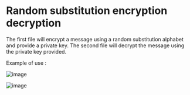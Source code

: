 # Random substitution encryption decryption

The first file will encrypt a message using a random substitution alphabet and provide a private key. The second file will decrypt the message using the private key provided.

Example of use :

![image](https://github.com/AymericF9/Random-substitution-encryption-decryption/assets/95702319/b19eddb2-9c3c-4178-9e15-845dd20b2792)


![image](https://github.com/AymericF9/Random-substitution-encryption-decryption/assets/95702319/0fe88579-e49e-47a4-af84-505aaf4f2395)
